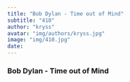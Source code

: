 ```yaml
---
title: "Bob Dylan - Time out of Mind"
subtitle: "410"
author: "kryss"
avatar: "img/authors/kryss.jpg"
image: "img/410.jpg"
date:
---
```


### Bob Dylan - Time out of Mind
